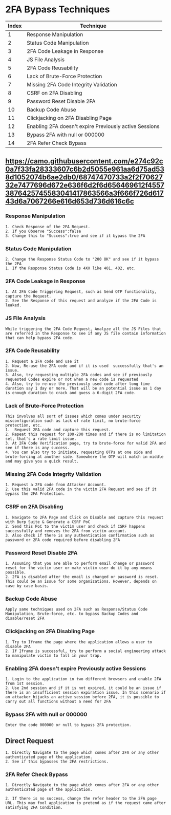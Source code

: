 # 2FA Bypass Techniques

| Index | Technique |
| --- | --- |
| 1 | Response Manipulation |
| 2 | Status Code Manipulation |
| 3 | 2FA Code Leakage in Response |
| 4 | JS File Analysis |
| 5 | 2FA Code Reusability |
| 6 | Lack of Brute-Force Protection |
| 7 | Missing 2FA Code Integrity Validation |
| 8 | CSRF on 2FA Disabling |
| 9 | Password Reset Disable 2FA |
| 10 | Backup Code Abuse |
| 11 | Clickjacking on 2FA Disabling Page |
| 12 | Enabling 2FA doesn't expire Previously active Sessions |
| 13 | Bypass 2FA with null or 000000 |
| 14 | 2FA Refer Check Bypass |
https://camo.githubusercontent.com/e274c92c0a7f33fa28333607c6b2d5055e961aa6d75ad538d1052074b6ae2db0/68747470733a2f2f7062732e7477696d672e636f6d2f6d656469612f45573876425745583041417863566a3f666f726d61743d6a7067266e616d653d736d616c6c
---

### Response Manipulation

```
1. Check Response of the 2FA Request.
2. If you Observe "Success":false
3. Change this to "Success":true and see if it bypass the 2FA
```

### Status Code Manipulation

```
2. Change the Response Status Code to "200 OK" and see if it bypass the 2FA
1. If the Response Status Code is 4XX like 401, 402, etc.
```

### 2FA Code Leakage in Response

```
1. At 2FA Code Triggering Request, such as Send OTP functionality, capture the Request.
2. See the Response of this request and analyze if the 2FA Code is leaked.
```

### JS File Analysis

```
While triggering the 2FA Code Request, Analyze all the JS Files that are referred in the Response to see if any JS file contain information that can help bypass 2FA code.
```

### 2FA Code Reusability

```
1. Request a 2FA code and use it
2. Now, Re-use the 2FA code and if it is used  successfully that's an issue.
3. Also, try requesting multiple 2FA codes and see if previously requested Codes expire or not when a new code is requested
4. Also, try to re-use the previously used code after long time duration say 1 day or more. That will be an potential issue as 1 day is enough duration to crack and guess a 6-digit 2FA code.
```

### Lack of Brute-Force Protection

```
This involves all sort of issues which comes under security misconfiguration such as lack of rate limit, no brute-force protection, etc.
1.  Request 2FA code and capture this request.
2. Repeat this request for 100-200 times and if there is no limitation set, that's a rate limit issue.
3. At 2FA Code Verification page, try to brute-force for valid 2FA and see if there is any success.
4. You can also try to initiate, requesting OTPs at one side and brute-forcing at another side. Somewhere the OTP will match in middle and may give you a quick result.
```

### Missing 2FA Code Integrity Validation

```
1. Request a 2FA code from Attacker Account.
2. Use this valid 2FA code in the victim 2FA Request and see if it bypass the 2FA Protection.
```

### CSRF on 2FA Disabling

```
1. Navigate to 2FA Page and Click on Disable and capture this request with Burp Suite & Generate a CSRF PoC
2. Send this PoC to the victim user and check if CSRF happens successfully and removes the 2FA from victim account.
3. Also check if there is any authentication confirmation such as password or 2FA code required before disabling 2FA
```

### Password Reset Disable 2FA

```
1. Assuming that you are able to perform email change or password reset for the victim user or make victim user do it by any means possible.
2. 2FA is disabled after the email is changed or password is reset. This could be an issue for some organizations. However, depends on case by case basis.
```

### Backup Code Abuse

```
Apply same techniques used on 2FA such as Response/Status Code Manipulation, Brute-force, etc. to bypass Backup Codes and disable/reset 2FA
```

### Clickjacking on 2FA Disabling Page

```
1. Try to Iframe the page where the application allows a user to disable 2FA
2. If Iframe is successful, try to perform a social engineering attack to manipulate victim to fall in your trap.
```

### Enabling 2FA doesn't expire Previously active Sessions

```
1. Login to the application in two different browsers and enable 2FA from 1st session.
2. Use 2nd session and if it is not expired, it could be an issue if there is an insufficient session expiration issue. In this scenario if an attacker hijacks an active session before 2FA, it is possible to carry out all functions without a need for 2FA
```

### Bypass 2FA with null or 000000

```
Enter the code 000000 or null to bypass 2FA protection.

```

## Direct Request

```
1. Directly Navigate to the page which comes after 2FA or any other authenticated page of the application.
2. See if this bypasses the 2FA restrictions.
```

### **2FA Refer Check Bypass**

```
1. Directly Navigate to the page which comes after 2FA or any other authenticated page of the application.

2. If there is no success, change the refer header to the 2FA page URL. This may fool application to pretend as if the request came after satisfying 2FA Condition.
```
